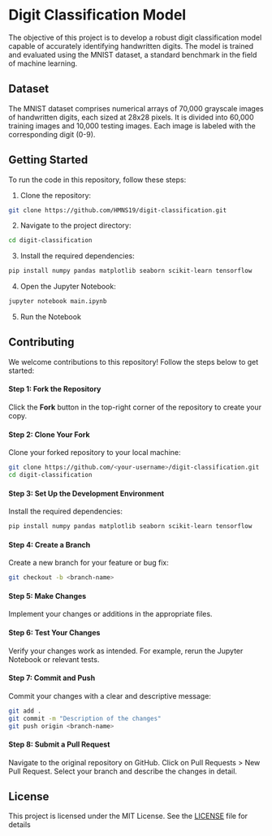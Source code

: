 
# Digit Classification Model

The objective of this project is to develop a robust digit classification model capable of accurately identifying handwritten digits. The model is trained and evaluated using the MNIST dataset, a standard benchmark in the field of machine learning.
## Dataset

The MNIST dataset comprises numerical arrays of 70,000 grayscale images of handwritten digits, each sized at 28x28 pixels. It is divided into 60,000 training images and 10,000 testing images. Each image is labeled with the corresponding digit (0-9).
## Getting Started

To run the code in this repository, follow these steps:

1. Clone the repository:

```bash
git clone https://github.com/HMNS19/digit-classification.git

```
2. Navigate to the project directory:

```bash
cd digit-classification
```
3. Install the required dependencies:

```bash
pip install numpy pandas matplotlib seaborn scikit-learn tensorflow
```

4. Open the Jupyter Notebook:

```bash
jupyter notebook main.ipynb
```


5. Run the Notebook
    
## Contributing

We welcome contributions to this repository! Follow the steps below to get started:

#### Step 1: Fork the Repository
Click the **Fork** button in the top-right corner of the repository to create your copy.

#### Step 2: Clone Your Fork
Clone your forked repository to your local machine:  
```bash
git clone https://github.com/<your-username>/digit-classification.git
cd digit-classification
```

#### Step 3: Set Up the Development Environment

Install the required dependencies:
```bash
pip install numpy pandas matplotlib seaborn scikit-learn tensorflow
```

#### Step 4: Create a Branch
Create a new branch for your feature or bug fix:

```bash
git checkout -b <branch-name>
```
#### Step 5: Make Changes
Implement your changes or additions in the appropriate files.
#### Step 6: Test Your Changes
Verify your changes work as intended. For example, rerun the Jupyter Notebook or relevant tests.
#### Step 7: Commit and Push
Commit your changes with a clear and descriptive message:
```bash
git add .
git commit -m "Description of the changes"
git push origin <branch-name>
```
#### Step 8: Submit a Pull Request
Navigate to the original repository on GitHub.
Click on Pull Requests > New Pull Request.
Select your branch and describe the changes in detail.


## License

This project is licensed under the MIT License. See the [LICENSE](https://github.com/HMNS19/digit-classification/blob/main/LICENSE) file for details

